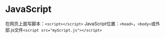 # JavaScript
在网页上面写脚本：`<script></script>`
JavaScript位置：`<head>`，`<body>`或外部.js文件`<script src="myScript.js"></script>`